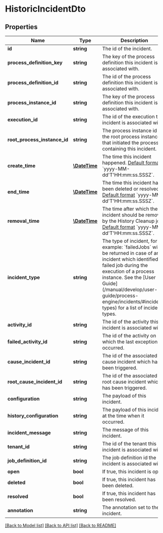 # HistoricIncidentDto

## Properties
Name | Type | Description | Notes
------------ | ------------- | ------------- | -------------
**id** | **string** | The id of the incident. | [optional] 
**process_definition_key** | **string** | The key of the process definition this incident is associated with. | [optional] 
**process_definition_id** | **string** | The id of the process definition this incident is associated with. | [optional] 
**process_instance_id** | **string** | The key of the process definition this incident is associated with. | [optional] 
**execution_id** | **string** | The id of the execution this incident is associated with. | [optional] 
**root_process_instance_id** | **string** | The process instance id of the root process instance that initiated the process containing this incident. | [optional] 
**create_time** | [**\DateTime**](\DateTime.md) | The time this incident happened.  [Default format](https://docs.camunda.org/manual/7.21/reference/rest/overview/date-format/) &#x60;yyyy-MM-dd&#x27;T&#x27;HH:mm:ss.SSSZ&#x60;. | [optional] 
**end_time** | [**\DateTime**](\DateTime.md) | The time this incident has been deleted or resolved.  [Default format](https://docs.camunda.org/manual/7.21/reference/rest/overview/date-format/) &#x60;yyyy-MM-dd&#x27;T&#x27;HH:mm:ss.SSSZ&#x60;. | [optional] 
**removal_time** | [**\DateTime**](\DateTime.md) | The time after which the incident should be removed by the History Cleanup job. [Default format](https://docs.camunda.org/manual/7.21/reference/rest/overview/date-format/) &#x60;yyyy-MM-dd&#x27;T&#x27;HH:mm:ss.SSSZ&#x60;. | [optional] 
**incident_type** | **string** | The type of incident, for example: &#x60;failedJobs&#x60; will be returned in case of an incident which identified a failed job during the execution of a process instance. See the [User Guide](/manual/develop/user- guide/process-engine/incidents/#incident-types) for a list of incident types. | [optional] 
**activity_id** | **string** | The id of the activity this incident is associated with. | [optional] 
**failed_activity_id** | **string** | The id of the activity on which the last exception occurred. | [optional] 
**cause_incident_id** | **string** | The id of the associated cause incident which has been triggered. | [optional] 
**root_cause_incident_id** | **string** | The id of the associated root cause incident which has been triggered. | [optional] 
**configuration** | **string** | The payload of this incident. | [optional] 
**history_configuration** | **string** | The payload of this incident at the time when it occurred. | [optional] 
**incident_message** | **string** | The message of this incident. | [optional] 
**tenant_id** | **string** | The id of the tenant this incident is associated with. | [optional] 
**job_definition_id** | **string** | The job definition id the incident is associated with. | [optional] 
**open** | **bool** | If true, this incident is open. | [optional] 
**deleted** | **bool** | If true, this incident has been deleted. | [optional] 
**resolved** | **bool** | If true, this incident has been resolved. | [optional] 
**annotation** | **string** | The annotation set to the incident. | [optional] 

[[Back to Model list]](../../README.md#documentation-for-models) [[Back to API list]](../../README.md#documentation-for-api-endpoints) [[Back to README]](../../README.md)

